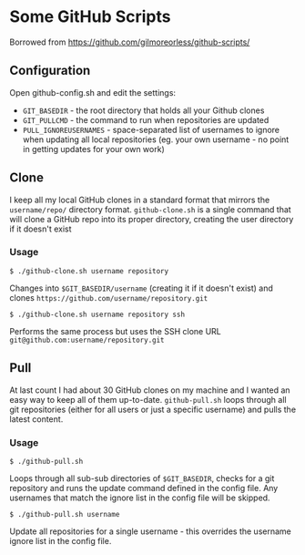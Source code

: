 Some GitHub Scripts
===================

Borrowed from https://github.com/gilmoreorless/github-scripts/

## Configuration

Open github-config.sh and edit the settings:

* `GIT_BASEDIR` - the root directory that holds all your Github clones
* `GIT_PULLCMD` - the command to run when repositories are updated
* `PULL_IGNOREUSERNAMES` - space-separated list of usernames to ignore when updating all local repositories (eg. your own username - no point in getting updates for your own work)

## Clone

I keep all my local GitHub clones in a standard format that mirrors the `username/repo/` directory format.
`github-clone.sh` is a single command that will clone a GitHub repo into its proper directory, creating the user directory if it doesn't exist

### Usage

    $ ./github-clone.sh username repository

Changes into `$GIT_BASEDIR/username` (creating it if it doesn't exist) and clones `https://github.com/username/repository.git`

    $ ./github-clone.sh username repository ssh

Performs the same process but uses the SSH clone URL `git@github.com:username/repository.git`

## Pull

At last count I had about 30 GitHub clones on my machine and I wanted an easy way to keep all of them up-to-date.
`github-pull.sh` loops through all git repositories (either for all users or just a specific username) and pulls the latest content.

### Usage

    $ ./github-pull.sh

Loops through all sub-sub directories of `$GIT_BASEDIR`, checks for a git repository and runs the update command defined in the config file.
Any usernames that match the ignore list in the config file will be skipped.

    $ ./github-pull.sh username

Update all repositories for a single username - this overrides the username ignore list in the config file.